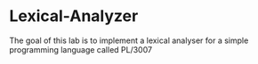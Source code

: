 # Lexical-Analyzer

The goal of this lab is to implement a lexical analyser for a simple programming language called PL/3007
